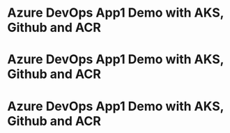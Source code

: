 # Azure DevOps App1 Demo with AKS, Github and ACR
# Azure DevOps App1 Demo with AKS, Github and ACR
# Azure DevOps App1 Demo with AKS, Github and ACR
